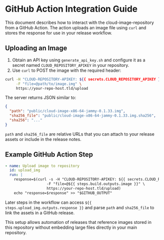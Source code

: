 # GitHub Action Integration Guide

This document describes how to interact with the cloud-image-repository from a GitHub Action. The action uploads an image file using `curl` and stores the response for use in your release workflow.

## Uploading an Image

1. Obtain an API key using `generate_api_key.sh` and configure it as a secret named `CLOUD_REPOSITORY_APIKEY` in your repository.
2. Use `curl` to POST the image with the required header:

```bash
curl -H "CLOUD-REPOSITORY-APIKEY: ${{ secrets.CLOUD_REPOSITORY_APIKEY }}" \
     -F "file=@path/to/image.img" \
     https://your-repo-host.tld/upload
```

The server returns JSON similar to:

```json
{
  "path": "public/cloud-image-x86-64-jammy-0.1.33.img",
  "sha256_file": "public/cloud-image-x86-64-jammy-0.1.33.img.sha256",
  "sha256": "..."
}
```

`path` and `sha256_file` are relative URLs that you can attach to your release assets or include in the release notes.

## Example GitHub Action Step

```yaml
- name: Upload image to repository
  id: upload_img
  run: |
    response=$(curl -s -H "CLOUD-REPOSITORY-APIKEY: ${{ secrets.CLOUD_REPOSITORY_APIKEY }}" \
                   -F "file=@${{ steps.build.outputs.image }}" \
                   https://your-repo-host.tld/upload)
    echo "response=$response" >> "$GITHUB_OUTPUT"
```

Later steps in the workflow can access `${{ steps.upload_img.outputs.response }}` and parse `path` and `sha256_file` to link the assets in a GitHub release.

This setup allows automation of releases that reference images stored in this repository without embedding large files directly in your main repository.
